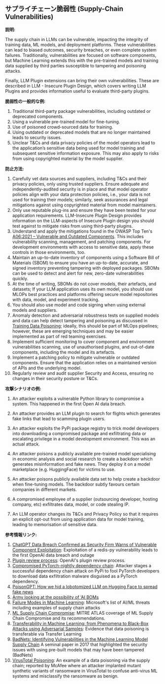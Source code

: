 ## サプライチェーン脆弱性 (Supply-Chain Vulnerabilities)

**説明:** 

The supply chain in LLMs can be vulnerable, impacting the integrity of training data, ML models, and deployment platforms. These vulnerabilities can lead to biased outcomes, security breaches, or even complete system failures. Traditionally, vulnerabilities are focused on software components, but Machine Learning  extends this with the pre-trained models and training data supplied by third parties susceptible to tampering and poisoning attacks. 

Finally, LLM Plugin extensions can bring their own vulnerabilities. These are described in LLM - Insecure Plugin Design, which covers writing LLM  Plugins and  provides information useful to evaluate third-party plugins.

**脆弱性の一般的な例:**

1. Traditional third-party package vulnerabilities, including outdated or deprecated components.
2. Using a vulnerable pre-trained model for fine-tuning. 
3. Use of poisoned crowd-sourced data for training.
4. Using outdated or deprecated models that are no longer maintained leads to security issues.
5. Unclear T&Cs and data privacy policies of the model operators  lead to the application’s sensitive data being used for model training  and subsequent sensitive information exposure. This may also apply to  risks from using copyrighted material by the model supplier.

**防止方法:**

1. Carefully vet data sources and suppliers, including T&Cs and  their privacy policies, only using trusted suppliers. Ensure adequate  and independently-audited security is in place and that model operator  policies align with your data protection policies, i.e., your data is  not used for training their models; similarly, seek assurances and legal mitigations against using copyrighted material from model maintainers.
2. Only use reputable plug-ins and ensure they have been tested for  your application requirements. LLM-Insecure Plugin Design provides  information on the LLM-aspects of Insecure Plugin design you should test against to mitigate risks from using third-party plugins.
3. Understand and apply the mitigations found in the OWASP Top Ten's [A06:2021 – Vulnerable and Outdated Components](https://owasp.org/Top10/A06_2021-Vulnerable_and_Outdated_Components/). This includes vulnerability scanning, management, and patching  components. For development environments with access to sensitive data,  apply these controls in those environments, too.
4. Maintain an up-to-date inventory of components using a Software Bill of Materials (SBOM) to ensure you have an up-to-date, accurate, and signed  inventory preventing tampering with deployed packages. SBOMs can be used to detect and alert for new, zero-date vulnerabilities quickly.
5. At the time of writing, SBOMs do not cover models, their artefacts, and datasets; If your  LLM application uses its own model, you should use MLOPs best practices  and platforms offering secure model repositories with data, model, and  experiment tracking.
6. You should also use model and code signing when using external models and suppliers.
7. Anomaly detection and adversarial robustness tests on supplied  models and data can help detect tampering and poisoning as discussed in [ Training Data Poisoning](https://github.com/OWASP/www-project-top-10-for-large-language-model-applications/blob/main/1_0_vulns/Training_Data_Poisoning.md); ideally, this should be part of MLOps pipelines; however, these are  emerging techniques and may be easier implemented as part of red teaming exercises.
8. Implement sufficient monitoring to cover component and environment  vulnerabilities scanning, use of unauthorised plugins, and out-of-date  components, including the model and its artefacts.
9. Implement a patching policy to mitigate vulnerable or outdated  components. Ensure that the application relies on a maintained version of APIs and the  underlying model.
10. Regularly review and audit supplier Security and Access, ensuring no changes in their security posture or T&Cs.

**攻撃シナリオの例:**

1. An attacker exploits a vulnerable Python library to compromise a system. This happened in the first Open AI data breach. 

2. An attacker provides an LLM plugin to search for flights which generates fake links that lead to scamming plugin users.

3. An attacker exploits the PyPi package registry to trick model developers into downloading a compromised package and exfiltrating data or escalating privilege in a model development environment. This was an actual attack.

4. An attacker poisons a publicly available pre-trained model specialising in economic analysis and social research to create a backdoor which generates misinformation and fake news.  They deploy it on  a model marketplace (e.g. HuggingFace) for victims to use.

5. An attacker poisons publicly available data set to help create a backdoor when fine-tuning models. The backdoor subtly favours certain companies in different markets.

6. A compromised employee of a supplier (outsourcing developer, hosting company, etc) exfiltrates data, model, or code stealing IP.

7. An LLM operator changes its T&Cs and Privacy Policy so that it requires an explicit opt-out from using application data for model training, leading to memorisation of sensitive data.


**参考情報リンク:**

1. [ChatGPT Data Breach Confirmed as Security Firm Warns of Vulnerable Component Exploitation](https://www.securityweek.com/chatgpt-data-breach-confirmed-as-security-firm-warns-of-vulnerable-component-exploitation/): Exploitation of a redis-py vulnerability leads to the first OpenAI data breach and outage
2. [Plugin review process](https://platform.openai.com/docs/plugins/review): OpenAI's plugin review process.
3. [Compromised PyTorch-nightly dependency chain](https://pytorch.org/blog/compromised-nightly-dependency/): Attacker stages a successful dependency chain attack on PyPi to fool PyTorch developers to download data exfiltration malware disguised as a PyTorch dependency.
4. [PoisonGPT: How we hid a lobotomized LLM on Hugging Face to spread fake news](https://blog.mithrilsecurity.io/poisongpt-how-we-hid-a-lobotomized-llm-on-hugging-face-to-spread-fake-news/)
5. [Army looking at the possibility of ‘AI BOMs](https://defensescoop.com/2023/05/25/army-looking-at-the-possibility-of-ai-boms-bill-of-materials/)
6. [Failure Modes in Machine Learning](https://learn.microsoft.com/en-us/security/engineering/failure-modes-in-machine-learning): Microsoft's list of AI/ML threats including examples of supply chain attacks
7. [ML Supply Chain Compromise](https://atlas.mitre.org/techniques/AML.T0010/): MITRE ATLAS coverage of ML Supply Chain Compromise and its recommendations.   
8. [Transferability in Machine Learning: from Phenomena to Black-Box Attacks using Adversarial Samples](https://arxiv.org/pdf/1605.07277.pdf): Evidence that data poisoning is transferable via Transfer Learning
9. [BadNets: Identifying Vulnerabilities in the Machine Learning Model Supply Chain](https://arxiv.org/abs/1708.06733) A seminal paper in 2017 that highlighted the security issues with using pre-built models that may have been tampered (BadNets)
10. [VirusTotal Poisoning](https://atlas.mitre.org/studies/AML.CS0002): An example of a data poisoning via the supply chain; reported by McAfee where an attacker implanted mutant synthetic  variants of ransomware in VirusTotal to confuse anti-virus ML systems and misclassify the ransomware as benign. 
